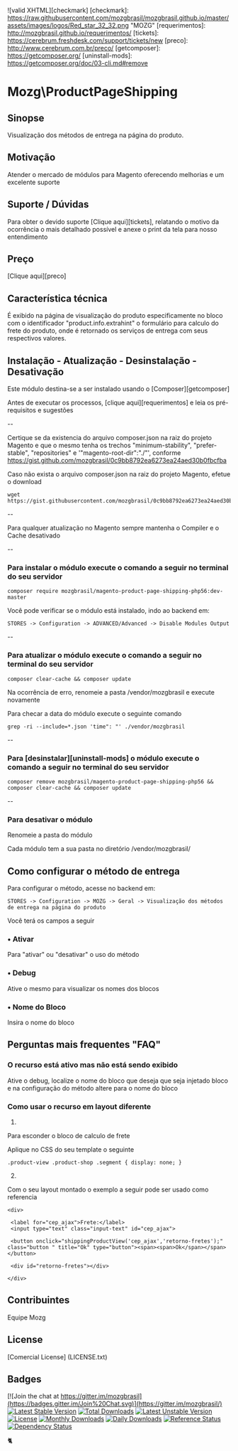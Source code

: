 ![valid XHTML][checkmark]
[checkmark]: https://raw.githubusercontent.com/mozgbrasil/mozgbrasil.github.io/master/assets/images/logos/Red_star_32_32.png "MOZG"
[requerimentos]: http://mozgbrasil.github.io/requerimentos/
[tickets]: https://cerebrum.freshdesk.com/support/tickets/new
[preco]: http://www.cerebrum.com.br/preco/
[getcomposer]: https://getcomposer.org/
[uninstall-mods]: https://getcomposer.org/doc/03-cli.md#remove

# Mozg\ProductPageShipping

## Sinopse

Visualização dos métodos de entrega na página do produto.

## Motivação

Atender o mercado de módulos para Magento oferecendo melhorias e um excelente suporte

## Suporte / Dúvidas

Para obter o devido suporte [Clique aqui][tickets], relatando o motivo da ocorrência o mais detalhado possível e anexe o print da tela para nosso entendimento

## Preço

[Clique aqui][preco]

## Característica técnica

É exibido na página de visualização do produto especificamente no bloco com o identificador "product.info.extrahint" o formulário para calculo do frete do produto, onde é retornado os serviços de entrega com seus respectivos valores.

## Instalação - Atualização - Desinstalação - Desativação

Este módulo destina-se a ser instalado usando o [Composer][getcomposer]

Antes de executar os processos, [clique aqui][requerimentos] e leia os pré-requisitos e sugestões

--

Certique se da existencia do arquivo composer.json na raiz do projeto Magento e que o mesmo tenha os trechos "minimum-stability", "prefer-stable", "repositories" e '"magento-root-dir":"./"', conforme https://gist.github.com/mozgbrasil/0c9bb8792ea6273ea24aed30b0fbcfba

Caso não exista o arquivo composer.json na raiz do projeto Magento, efetue o download

	wget https://gist.githubusercontent.com/mozgbrasil/0c9bb8792ea6273ea24aed30b0fbcfba/raw/9b514bc896171b6d75833b6f165065356f62ca59/composer.json

--

Para qualquer atualização no Magento sempre mantenha o Compiler e o Cache desativado

--

### Para instalar o módulo execute o comando a seguir no terminal do seu servidor

	composer require mozgbrasil/magento-product-page-shipping-php56:dev-master

Você pode verificar se o módulo está instalado, indo ao backend em:

	STORES -> Configuration -> ADVANCED/Advanced -> Disable Modules Output

--

### Para atualizar o módulo execute o comando a seguir no terminal do seu servidor

	composer clear-cache && composer update

Na ocorrência de erro, renomeie a pasta /vendor/mozgbrasil e execute novamente

Para checar a data do módulo execute o seguinte comando

	grep -ri --include=*.json 'time": "' ./vendor/mozgbrasil

--

### Para [desinstalar][uninstall-mods] o módulo execute o comando a seguir no terminal do seu servidor

	composer remove mozgbrasil/magento-product-page-shipping-php56 && composer clear-cache && composer update

--

### Para desativar o módulo

Renomeie a pasta do módulo

Cada módulo tem a sua pasta no diretório /vendor/mozgbrasil/

## Como configurar o método de entrega

Para configurar o método, acesse no backend em:

	STORES -> Configuration -> MOZG -> Geral -> Visualização dos métodos de entrega na página do produto

Você terá os campos a seguir

### • **Ativar**

Para "ativar" ou "desativar" o uso do método

### • **Debug**

Ative o mesmo para visualizar os nomes dos blocos

### • **Nome do Bloco**

Insira o nome do bloco

## Perguntas mais frequentes "FAQ"

### O recurso está ativo mas não está sendo exibido

Ative o debug, localize o nome do bloco que deseja que seja injetado bloco e na configuração do método altere para o nome do bloco

### Como usar o recurso em layout diferente

1.

Para esconder o bloco de calculo de frete

Aplique no CSS do seu template o seguinte

	.product-view .product-shop .segment { display: none; }

2.

Com o seu layout montado o exemplo a seguir pode ser usado como referencia

	<div>

	 <label for="cep_ajax">Frete:</label>
	 <input type="text" class="input-text" id="cep_ajax">

	 <button onclick="shippingProductView('cep_ajax','retorno-fretes');" class="button " title="Ok" type="button"><span><span>Ok</span></span></button>

	 <div id="retorno-fretes"></div>

	</div>

## Contribuintes

Equipe Mozg

## License

[Comercial License] (LICENSE.txt)

## Badges

[![Join the chat at https://gitter.im/mozgbrasil](https://badges.gitter.im/Join%20Chat.svg)](https://gitter.im/mozgbrasil/)
[![Latest Stable Version](https://poser.pugx.org/mozgbrasil/magento-product-page-shipping-php56/v/stable)](https://packagist.org/packages/mozgbrasil/magento-product-page-shipping-php56)
[![Total Downloads](https://poser.pugx.org/mozgbrasil/magento-product-page-shipping-php56/downloads)](https://packagist.org/packages/mozgbrasil/magento-product-page-shipping-php56)
[![Latest Unstable Version](https://poser.pugx.org/mozgbrasil/magento-product-page-shipping-php56/v/unstable)](https://packagist.org/packages/mozgbrasil/magento-product-page-shipping-php56)
[![License](https://poser.pugx.org/mozgbrasil/magento-product-page-shipping-php56/license)](https://packagist.org/packages/mozgbrasil/magento-product-page-shipping-php56)
[![Monthly Downloads](https://poser.pugx.org/mozgbrasil/magento-product-page-shipping-php56/d/monthly)](https://packagist.org/packages/mozgbrasil/magento-product-page-shipping-php56)
[![Daily Downloads](https://poser.pugx.org/mozgbrasil/magento-product-page-shipping-php56/d/daily)](https://packagist.org/packages/mozgbrasil/magento-product-page-shipping-php56)
[![Reference Status](https://www.versioneye.com/php/mozgbrasil:magento-product-page-shipping-php56/reference_badge.svg?style=flat-square)](https://www.versioneye.com/php/mozgbrasil:magento-product-page-shipping-php56/references)
[![Dependency Status](https://www.versioneye.com/php/mozgbrasil:magento-product-page-shipping-php56/1.0.0/badge?style=flat-square)](https://www.versioneye.com/php/mozgbrasil:magento-product-page-shipping-php56/1.0.0)

:cat2:
